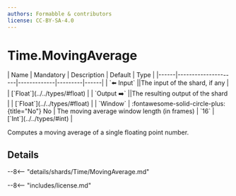 ```yaml
---
authors: Formabble & contributors
license: CC-BY-SA-4.0
---
```



# Time.MovingAverage

<div class="sh-parameters" markdown="1">
| Name | Mandatory | Description | Default | Type |
|------|---------------------|-------------|---------|------|
| `⬅️ Input` ||The input of the shard, if any | | [`Float`](../../types/#float) |
| `Output ➡️` ||The resulting output of the shard | | [`Float`](../../types/#float) |
| `Window` | :fontawesome-solid-circle-plus:{title="No"} No  | The moving average window length (in frames) | `16` | [`Int`](../../types/#int) |

</div>

Computes a moving average of a single floating point number.

## Details

--8<-- "details/shards/Time/MovingAverage.md"


--8<-- "includes/license.md"

